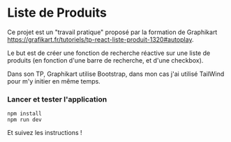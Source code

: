 # Liste de Produits
Ce projet est un "travail pratique" proposé par la formation de Graphikart https://grafikart.fr/tutoriels/tp-react-liste-produit-1320#autoplay. 

Le but est de créer une fonction de recherche réactive sur une liste de produits (en fonction d'une barre de recherche, et d'une checkbox). 

Dans son TP, Graphikart utilise Bootstrap, dans mon cas j'ai utilisé TailWind pour m'y initier en même temps. 


### Lancer et tester l'application
```
npm install
npm run dev
```
Et suivez les instructions !